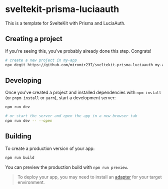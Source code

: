 # sveltekit-prisma-luciaauth

This is a template for SvelteKit with Prisma and LuciaAuth.


## Creating a project

If you're seeing this, you've probably already done this step. Congrats!

```bash
# create a new project in my-app
npx degit https://github.com/miromir237/sveltekit-prisma-luciaauth my-app
```

## Developing

Once you've created a project and installed dependencies with `npm install` (or `pnpm install` or `yarn`), start a development server:

```bash
npm run dev

# or start the server and open the app in a new browser tab
npm run dev -- --open
```

## Building

To create a production version of your app:

```bash
npm run build
```

You can preview the production build with `npm run preview`.

> To deploy your app, you may need to install an [adapter](https://kit.svelte.dev/docs/adapters) for your target environment.
